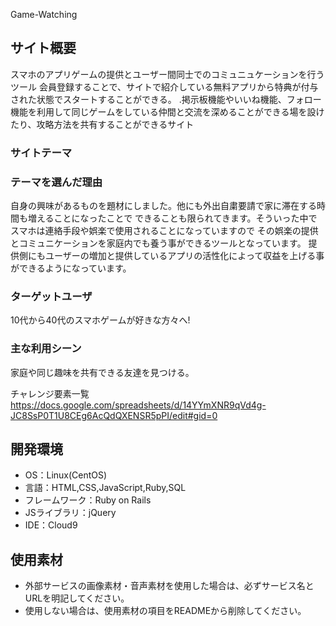 Game-Watching

## サイト概要
スマホのアプリゲームの提供とユーザー間同士でのコミュニュケーションを行うツール
会員登録することで、サイトで紹介している無料アプリから特典が付与された状態でスタートすることができる。
.掲示板機能やいいね機能、フォロー機能を利用して同じゲームをしている仲間と交流を深めることができる場を設けたり、攻略方法を共有することができるサイト

### サイトテーマ


### テーマを選んだ理由
自身の興味があるものを題材にしました。他にも外出自粛要請で家に滞在する時間も増えることになったことで
できることも限られてきます。そういった中でスマホは連絡手段や娯楽で使用されることになっていますので
その娯楽の提供とコミュニケーションを家庭内でも養う事ができるツールとなっています。
提供側にもユーザーの増加と提供しているアプリの活性化によって収益を上げる事ができるようになっています。


### ターゲットユーザ
10代から40代のスマホゲームが好きな方々へ!


### 主な利用シーン
家庭や同じ趣味を共有できる友達を見つける。


チャレンジ要素一覧
https://docs.google.com/spreadsheets/d/14YYmXNR9qVd4g-JC8SsP0T1U8CEg6AcQdQXENSR5pPI/edit#gid=0

## 開発環境
- OS：Linux(CentOS)
- 言語：HTML,CSS,JavaScript,Ruby,SQL
- フレームワーク：Ruby on Rails
- JSライブラリ：jQuery
- IDE：Cloud9

## 使用素材
- 外部サービスの画像素材・音声素材を使用した場合は、必ずサービス名とURLを明記してください。
- 使用しない場合は、使用素材の項目をREADMEから削除してください。
